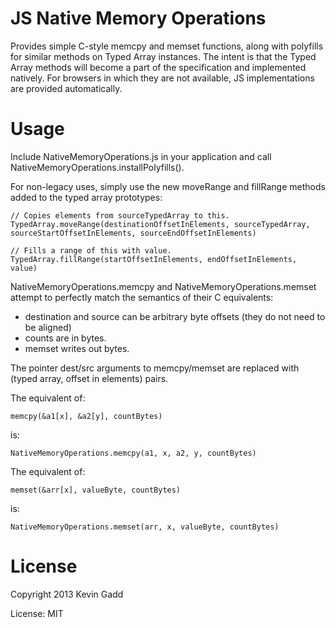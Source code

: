 JS Native Memory Operations
===========================

Provides simple C-style memcpy and memset functions, along with polyfills for similar methods on Typed Array instances.
The intent is that the Typed Array methods will become a part of the specification and implemented natively. For browsers in which they are not available, JS implementations are provided automatically.

Usage
=====
Include NativeMemoryOperations.js in your application and call NativeMemoryOperations.installPolyfills().

For non-legacy uses, simply use the new moveRange and fillRange methods added to the typed array prototypes:

	// Copies elements from sourceTypedArray to this.
	TypedArray.moveRange(destinationOffsetInElements, sourceTypedArray, sourceStartOffsetInElements, sourceEndOffsetInElements)

	// Fills a range of this with value.
	TypedArray.fillRange(startOffsetInElements, endOffsetInElements, value)

NativeMemoryOperations.memcpy and NativeMemoryOperations.memset attempt to perfectly match the semantics of their C equivalents:

 * destination and source can be arbitrary byte offsets (they do not need to be aligned)
 * counts are in bytes.
 * memset writes out bytes.

The pointer dest/src arguments to memcpy/memset are replaced with (typed array, offset in elements) pairs. 

The equivalent of:

	memcpy(&a1[x], &a2[y], countBytes)

is:

	NativeMemoryOperations.memcpy(a1, x, a2, y, countBytes)

The equivalent of:

	memset(&arr[x], valueByte, countBytes)

is:

	NativeMemoryOperations.memset(arr, x, valueByte, countBytes)

License
=======

Copyright 2013 Kevin Gadd

License: MIT